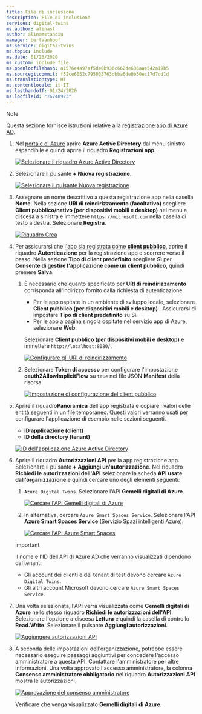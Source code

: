 ```yaml
---
title: File di inclusione
description: File di inclusione
services: digital-twins
ms.author: alinast
author: alinamstanciu
manager: bertvanhoof
ms.service: digital-twins
ms.topic: include
ms.date: 01/23/2020
ms.custom: include file
ms.openlocfilehash: a1576e4a97af5de0b936c662de636aae542a19b5
ms.sourcegitcommit: f52ce6052c795035763dbba6de0b50ec17d7cd1d
ms.translationtype: HT
ms.contentlocale: it-IT
ms.lasthandoff: 01/24/2020
ms.locfileid: "76748923"
---
```

>[!NOTE]
>Questa sezione fornisce istruzioni relative alla [registrazione app di Azure AD](https://docs.microsoft.com/azure/active-directory/develop/quickstart-register-app).

1. Nel [portale di Azure](https://portal.azure.com) aprire **Azure Active Directory** dal menu sinistro espandibile e quindi aprire il riquadro **Registrazioni app**. 

    [![Selezionare il riquadro Azure Active Directory](./media/digital-twins-permissions/azure-portal-select-aad-pane.png)](./media/digital-twins-permissions/azure-portal-select-aad-pane.png#lightbox)

1. Selezionare il pulsante **+ Nuova registrazione**.

    [![Selezionare il pulsante Nuova registrazione](./media/digital-twins-permissions/aad-app-register.png)](./media/digital-twins-permissions/aad-app-register.png#lightbox)

1. Assegnare un nome descrittivo a questa registrazione app nella casella **Nome**. Nella sezione **URI di reindirizzamento (facoltativo)** scegliere **Client pubblico/nativo (per dispositivi mobili e desktop)** nel menu a discesa a sinistra e immettere `https://microsoft.com` nella casella di testo a destra. Selezionare **Registra**.

    [![Riquadro Crea](./media/digital-twins-permissions/aad-app-reg-create.png)](./media/digital-twins-permissions/aad-app-reg-create.png#lightbox)

1. Per assicurarsi che [l'app sia registrata come **client pubblico**](https://docs.microsoft.com/azure/active-directory/develop/scenario-desktop-app-registration), aprire il riquadro **Autenticazione** per la registrazione app e scorrere verso il basso. Nella sezione **Tipo di client predefinito** scegliere **Sì** per **Consente di gestire l'applicazione come un client pubblico**, quindi premere **Salva**.

    1. È necessario che quanto specificato per **URI di reindirizzamento** corrisponda all'indirizzo fornito dalla richiesta di autenticazione:

        * Per le app ospitate in un ambiente di sviluppo locale, selezionare **Client pubblico (per dispositivi mobili e desktop)** . Assicurarsi di impostare **Tipo di client predefinito** su Sì.
        * Per le app a pagina singola ospitate nel servizio app di Azure, selezionare **Web**.

        Selezionare **Client pubblico (per dispositivi mobili e desktop)** e immettere `http://localhost:8080/`.

        [![Configurare gli URI di reindirizzamento](./media/digital-twins-permissions/aad-app-configure-redirect-uris.png)](./media/digital-twins-permissions/aad-app-configure-redirect-uris.png#lightbox)

    1. Selezionare **Token di accesso** per configurare l'impostazione **oauth2AllowImplicitFlow** su `true` nel file JSON **Manifest** della risorsa.

        [![Impostazione di configurazione del client pubblico](./media/digital-twins-permissions/aad-configure-public-client.png)](./media/digital-twins-permissions/aad-configure-public-client.png#lightbox)

1.  Aprire il riquadro**Panoramica** dell'app registrata e copiare i valori delle entità seguenti in un file temporaneo. Questi valori verranno usati per configurare l'applicazione di esempio nelle sezioni seguenti.

    - **ID applicazione (client)**
    - **ID della directory (tenant)**

    [![ID dell'applicazione Azure Active Directory](./media/digital-twins-permissions/aad-app-reg-app-id.png)](./media/digital-twins-permissions/aad-app-reg-app-id.png#lightbox)

1. Aprire il riquadro **Autorizzazioni API** per la app registrazione app. Selezionare il pulsante **+ Aggiungi un'autorizzazione**. Nel riquadro **Richiedi le autorizzazioni dell'API** selezionare la scheda **API usate dall'organizzazione** e quindi cercare uno degli elementi seguenti:
    
    1. `Azure Digital Twins`. Selezionare l'API **Gemelli digitali di Azure**.

        [![Cercare l'API Gemelli digitali di Azure](./media/digital-twins-permissions/aad-aap-search-api-dt.png)](./media/digital-twins-permissions/aad-aap-search-api-dt.png#lightbox)

    1. In alternativa, cercare `Azure Smart Spaces Service`. Selezionare l'API **Azure Smart Spaces Service** (Servizio Spazi intelligenti Azure).

        [![Cercare l'API Azure Smart Spaces](./media/digital-twins-permissions/aad-app-search-api.png)](./media/digital-twins-permissions/aad-app-search-api.png#lightbox)

    > [!IMPORTANT]
    > Il nome e l'ID dell'API di Azure AD che verranno visualizzati dipendono dal tenant:
    > * Gli account dei clienti e dei tenant di test devono cercare `Azure Digital Twins`.
    > * Gli altri account Microsoft devono cercare `Azure Smart Spaces Service`.

1. Una volta selezionata, l'API verrà visualizzata come **Gemelli digitali di Azure** nello stesso riquadro **Richiedi le autorizzazioni dell'API**. Selezionare l'opzione a discesa **Lettura**  e quindi la casella di controllo **Read.Write**. Selezionare il pulsante **Aggiungi autorizzazioni**.

    [![Aggiungere autorizzazioni API](./media/digital-twins-permissions/aad-app-req-permissions.png)](./media/digital-twins-permissions/aad-app-req-permissions.png#lightbox)

1. A seconda delle impostazioni dell'organizzazione, potrebbe essere necessario eseguire passaggi aggiuntivi per concedere l'accesso amministratore a questa API. Contattare l'amministratore per altre informazioni. Una volta approvato l'accesso amministratore, la colonna **Consenso amministratore obbligatorio** nel riquadro **Autorizzazioni API** mostra le autorizzazioni. 

    [![Approvazione del consenso amministratore](./media/digital-twins-permissions/aad-app-admin-consent.png)](./media/digital-twins-permissions/aad-app-admin-consent.png#lightbox)

    Verificare che venga visualizzato **Gemelli digitali di Azure**.
